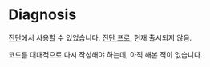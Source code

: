 # Diagnosis

[진단](https://play.google.com/store/apps/details?id=eu.thedarken.diagnosis)에서 사용할 수 있었습니다. [진단 프로](https://play.google.com/store/apps/details?id=eu.thedarken.diagnosis.pro), 현재 출시되지 않음.

코드를 대대적으로 다시 작성해야 하는데, 아직 해본 적이 없습니다.
